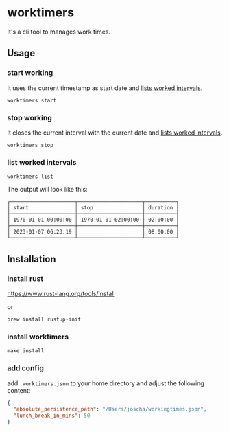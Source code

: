 # worktimers

It's a cli tool to manages work times.

## Usage

### start working

It uses the current timestamp as start date and [lists worked intervals](#list-worked-intervals).

```shell
worktimers start
```

### stop working

It closes the current interval with the current date and [lists worked intervals](#list-worked-intervals).

```shell
worktimers stop
```

### list worked intervals

```shell
worktimers list
```

The output will look like this:

```
┌─────────────────────┬─────────────────────┬──────────┐
│ start               │ stop                │ duration │
├─────────────────────┼─────────────────────┼──────────┤
│ 1970-01-01 00:00:00 │ 1970-01-01 02:00:00 │ 02:00:00 │
├─────────────────────┼─────────────────────┼──────────┤
│ 2023-01-07 06:23:19 │                     │ 08:00:00 │
└─────────────────────┴─────────────────────┴──────────┘
```

## Installation

### install rust

https://www.rust-lang.org/tools/install

or

```shell
brew install rustup-init
```

### install worktimers

```shell
make install
```

### add config

add `.worktimers.json` to your home directory and adjust the following content:
```json
{
  "absolute_persistence_path": "/Users/joscha/workingtimes.json",
  "lunch_break_in_mins": 50
}
```
